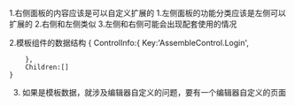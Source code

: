 1.右侧面板的内容应该是可以自定义扩展的
    1.左侧面板的功能分类应该是左侧可以扩展的
    2.右侧和左侧类似
    3.左侧和右侧可能会出现配套使用的情况

2.模板组件的数据结构
    {
        ControlInfo:{
            Key:'AssembleControl.Login',
            
        },
        Children:[]
    }
3. 如果是模板数据，就涉及编辑器自定义的问题，要有一个编辑器自定义的页面